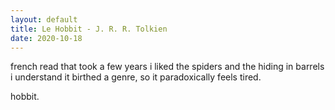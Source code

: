 ```yaml
---
layout: default
title: Le Hobbit - J. R. R. Tolkien
date: 2020-10-18
---
```


french read that took a few years
i liked the spiders and the hiding in barrels
i understand it birthed a genre, so it paradoxically feels tired.

hobbit.


